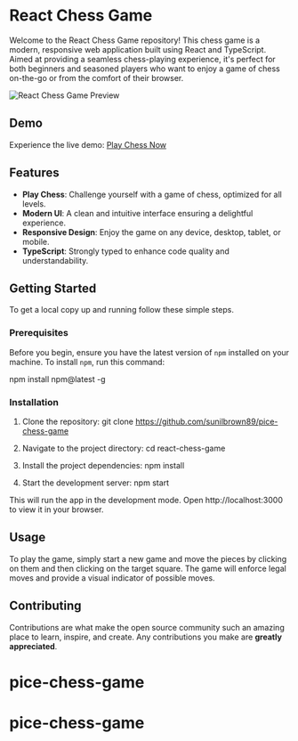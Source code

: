 # React Chess Game

Welcome to the React Chess Game repository! This chess game is a modern, responsive web application built using React and TypeScript. Aimed at providing a seamless chess-playing experience, it's perfect for both beginners and seasoned players who want to enjoy a game of chess on-the-go or from the comfort of their browser.

![React Chess Game Preview](https://i.imgur.com/9aAIZKX.png)

## Demo

Experience the live demo: [Play Chess Now](https://pice-chess-game.vercel.app/)

## Features

- **Play Chess**: Challenge yourself with a game of chess, optimized for all levels.
- **Modern UI**: A clean and intuitive interface ensuring a delightful experience.
- **Responsive Design**: Enjoy the game on any device, desktop, tablet, or mobile.
- **TypeScript**: Strongly typed to enhance code quality and understandability.

## Getting Started

To get a local copy up and running follow these simple steps.

### Prerequisites

Before you begin, ensure you have the latest version of `npm` installed on your machine. To install `npm`, run this command:

npm install npm@latest -g

### Installation

1. Clone the repository:
   git clone https://github.com/sunilbrown89/pice-chess-game

2. Navigate to the project directory:
   cd react-chess-game

3. Install the project dependencies:
   npm install

4. Start the development server:
   npm start

This will run the app in the development mode. Open http://localhost:3000 to view it in your browser.

## Usage

To play the game, simply start a new game and move the pieces by clicking on them and then clicking on the target square. The game will enforce legal moves and provide a visual indicator of possible moves.

## Contributing

Contributions are what make the open source community such an amazing place to learn, inspire, and create. Any contributions you make are **greatly appreciated**.

# pice-chess-game
# pice-chess-game
